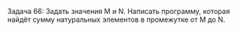 Задача 66: Задать значения M и N. Напиcать программу, которая найдёт сумму натуральных элементов в промежутке от M до N.  
